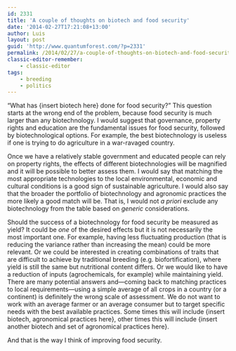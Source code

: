 ```yaml
---
id: 2331
title: 'A couple of thoughts on biotech and food security'
date: '2014-02-27T17:21:08+13:00'
author: Luis
layout: post
guid: 'http://www.quantumforest.com/?p=2331'
permalink: /2014/02/27/a-couple-of-thoughts-on-biotech-and-food-security/
classic-editor-remember:
    - classic-editor
tags:
    - breeding
    - politics
---
```


“What has {insert biotech here} done for food security?” This question starts at the wrong end of the problem, because food security is much larger than any biotechnology. I would suggest that governance, property rights and education are the fundamental issues for food security, followed by biotechnological options. For example, the best biotechnology is useless if one is trying to do agriculture in a war-ravaged country.

Once we have a relatively stable government and educated people can rely on property rights, the effects of different biotechnologies will be magnified and it will be possible to better assess them. I would say that matching the most appropriate technologies to the local environmental, economic and cultural conditions is a good sign of sustainable agriculture. I would also say that the broader the portfolio of biotechnology and agronomic practices the more likely a good match will be. That is, I would not *a priori* exclude any biotechnology from the table based on *generic* considerations.

Should the success of a biotechnology for food security be measured as yield? It could be *one* of the desired effects but it is not necessarily the most important one. For example, having less fluctuating production (that is reducing the variance rather than increasing the mean) could be more relevant. Or we could be interested in creating combinations of traits that are difficult to achieve by traditional breeding (e.g. biofortification), where yield is still the same but nutritional content differs. Or we would like to have a reduction of inputs (agrochemicals, for example) while maintaining yield. There are many potential answers and—coming back to matching practices to local requirements—using a simple average of all crops in a country (or a continent) is definitely the wrong scale of assessment. We do not want to work with an average farmer or an average consumer but to target specific needs with the best available practices. Some times this will include {insert biotech, agronomical practices here}, other times this will include {insert another biotech and set of agronomical practices here}.

And that is the way I think of improving food security.
